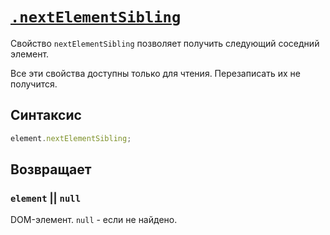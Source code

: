 # [`.nextElementSibling`](../index.md)

Свойство `nextElementSibling` позволяет получить следующий соседний элемент.

Все эти свойства доступны только для чтения. Перезаписать их не получится.

## Синтаксис

```js
element.nextElementSibling;
```

## Возвращает

### `element` || `null`

DOM-элемент. `null` - если не найдено.
